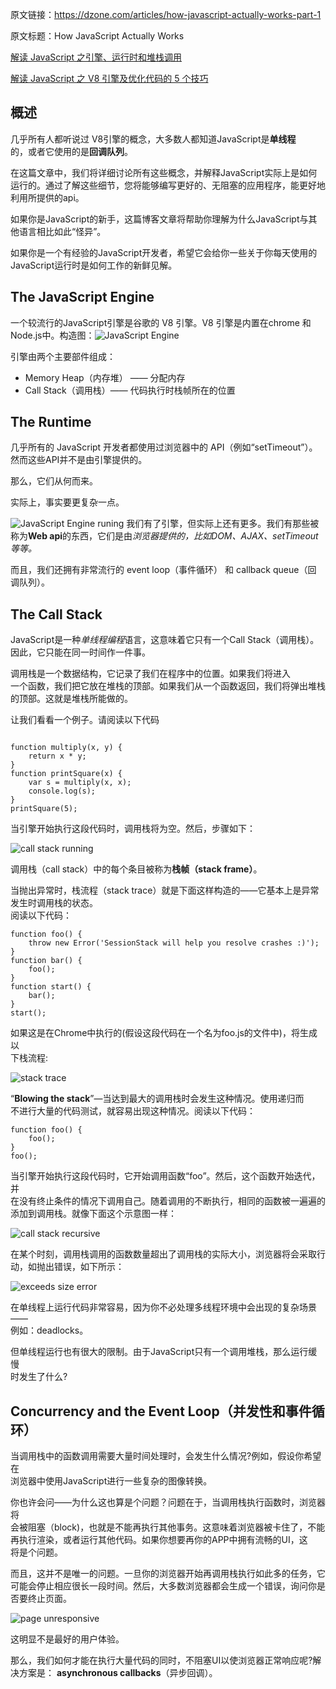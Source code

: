 <!-- JavaScript工作原理 -->
<!-- author：傅大麦 -->

原文链接：https://dzone.com/articles/how-javascript-actually-works-part-1  

原文标题：How JavaScript Actually Works

[解读 JavaScript 之引擎、运行时和堆栈调用](https://www.oschina.net/translate/how-does-javascript-actually-work-part-1)

[解读 JavaScript 之 V8 引擎及优化代码的 5 个技巧](https://www.oschina.net/translate/how-does-javascript-actually-work-part-2?lang=chs&p=1)

## 概述

几乎所有人都听说过 V8引擎的概念，大多数人都知道JavaScript是**单线程**  
的，或者它使用的是**回调队列**。

在这篇文章中，我们将详细讨论所有这些概念，并解释JavaScript实际上是如何  
运行的。通过了解这些细节，您将能够编写更好的、无阻塞的应用程序，能更好地  
利用所提供的api。

如果你是JavaScript的新手，这篇博客文章将帮助你理解为什么JavaScript与其  
他语言相比如此“怪异”。

如果你是一个有经验的JavaScript开发者，希望它会给你一些关于你每天使用的  
JavaScript运行时是如何工作的新鲜见解。

## The JavaScript Engine

一个较流行的JavaScript引擎是谷歌的 V8 引擎。V8 引擎是内置在chrome 和  
Node.js中。构造图：![JavaScript Engine](https://dzone.com/storage/temp/6257496-1-onh-dlbnapvb9klxucymsa.png)

引擎由两个主要部件组成：

- Memory Heap（内存堆） —— 分配内存
- Call Stack（调用栈）—— 代码执行时栈帧所在的位置

## The Runtime

几乎所有的 JavaScript 开发者都使用过浏览器中的 API（例如“setTimeout”）。    
然而这些API并不是由引擎提供的。

那么，它们从何而来。

实际上，事实要更复杂一点。

![JavaScript Engine runing](https://dzone.com/storage/temp/6257503-1-4lhhyfehvb0lnq3hlhss8g.png)
我们有了引擎，但实际上还有更多。我们有那些被称为**Web api**的东西，它们是由*浏览器提供的，比如DOM、AJAX、setTimeout等等。*

而且，我们还拥有非常流行的 event loop（事件循环） 和 callback queue（回  
调队列）。

## The Call Stack
JavaScript是一种*单线程编程*语言，这意味着它只有一个Call Stack（调用栈）。  
因此，它只能在同一时间作一件事。

调用栈是一个数据结构，它记录了我们在程序中的位置。如果我们将进入  
一个函数，我们把它放在堆栈的顶部。如果我们从一个函数返回，我们将弹出堆栈  
的顶部。这就是堆栈所能做的。

让我们看看一个例子。请阅读以下代码
~~~

function multiply(x, y) {
    return x * y;
}
function printSquare(x) {
    var s = multiply(x, x);
    console.log(s);
}
printSquare(5);
~~~
当引擎开始执行这段代码时，调用栈将为空。然后，步骤如下：

![call stack running](https://dzone.com/storage/temp/6257586-1-yp1kot-uj47hchms9y7kxw.png)

调用栈（call stack）中的每个条目被称为**栈帧（stack frame）**。

当抛出异常时，栈流程（stack trace）就是下面这样构造的——它基本上是异常发生时调用栈的状态。  
阅读以下代码：
~~~
function foo() {
    throw new Error('SessionStack will help you resolve crashes :)');
}
function bar() {
    foo();
}
function start() {
    bar();
}
start();
~~~

如果这是在Chrome中执行的(假设这段代码在一个名为foo.js的文件中)，将生成以  
下栈流程:

![stack trace](https://dzone.com/storage/temp/6257594-1-t-w-ihvl-9rg4dn18kp3qw.png)

“**Blowing the stack**”—当达到最大的调用栈时会发生这种情况。使用递归而  
不进行大量的代码测试，就容易出现这种情况。阅读以下代码：
~~~
function foo() {
    foo();
}
foo();
~~~

当引擎开始执行这段代码时，它开始调用函数“foo”。然后，这个函数开始迭代，并  
在没有终止条件的情况下调用自己。随着调用的不断执行，相同的函数被一遍遍的  
添加到调用栈。就像下面这个示意图一样：

![call stack recursive](https://dzone.com/storage/temp/6257599-1-aycfmdy9tldmnoc5lxd9-g.png)

在某个时刻，调用栈调用的函数数量超出了调用栈的实际大小，浏览器将会采取行动，如抛出错误，如下所示：  

![exceeds size error](https://dzone.com/storage/temp/6257624-1-e0ned59rpkz9coyy8fx-uw.png)

在单线程上运行代码非常容易，因为你不必处理多线程环境中会出现的复杂场景——  
例如：deadlocks。

但单线程运行也有很大的限制。由于JavaScript只有一个调用堆栈，那么运行缓慢  
时发生了什么?

## Concurrency and the Event Loop（并发性和事件循环）
当调用栈中的函数调用需要大量时间处理时，会发生什么情况?例如，假设你希望在  
浏览器中使用JavaScript进行一些复杂的图像转换。

你也许会问——为什么这也算是个问题？问题在于，当调用栈执行函数时，浏览器将  
会被阻塞（block)，也就是不能再执行其他事务。这意味着浏览器被卡住了，不能  
再执行渲染，或者运行其他代码。如果你想要再你的APP中拥有流畅的UI，这  
将是个问题。

而且，这并不是唯一的问题。一旦你的浏览器开始再调用栈执行如此多的任务，它  
可能会停止相应很长一段时间。然后，大多数浏览器都会生成一个错误，询问你是  
否要终止页面。  

![page unresponsive](https://dzone.com/storage/temp/6257631-1-wlmxk3rs-scqktrv41au7g.jpeg)

这明显不是最好的用户体验。

那么，我们如何才能在执行大量代码的同时，不阻塞UI以使浏览器正常响应呢?解  
决方案是： **asynchronous callbacks**（异步回调）。

